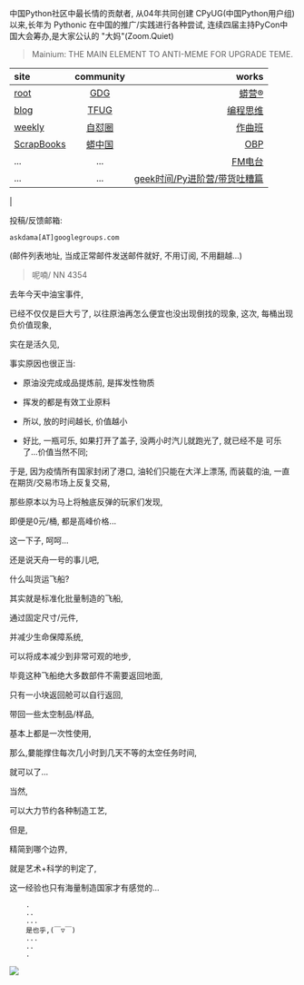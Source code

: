 中国Python社区中最长情的贡献者, 从04年共同创建 CPyUG(中国Python用户组)以来,长年为 Pythonic 在中国的推广/实践进行各种尝试, 连续四届主持PyCon中国大会筹办,是大家公认的 "大妈"(Zoom.Quiet)

> Mainium: THE MAIN ELEMENT TO ANTI-MEME FOR UPGRADE TEME.

| site | community | works |
| :-----| :----: | ----: |
| [root](http://zoomquiet.io/) | [GDG](https://blog.zhgdg.org/) | [蟒营®](https://doc.101.camp/) |
| [blog](https://blog.zoomquiet.io/pages/zoomquiet.html) | [TFUG](http://zh.tfug.world/) | [编程思维](https://py.101.camp/) |
| [weekly](http://weekly.pychina.org/) | [自怼圈](https://du.101.camp/) | [作曲班](https://mu.101.camp/) |
| [ScrapBooks](https://zoomquiet.io/collection.html) | [蟒中国](https://pychina.org/) | [OBP](https://zoomquiet.io/obp/index.html) |
| ... | ... | [FM电台](https://fm.101.camp/) |
| ... | ... | [geek时间/Py进阶营/带货吐糟篇](https://fm.101.camp/2020/geek2py-dama.html) 
 |


投稿/反馈邮箱:

    askdama[AT]googlegroups.com

(邮件列表地址, 
当成正常邮件发送邮件就好, 不用订阅, 不用翻越...)


> ​呢喃/ NN 4354




​去年今天中油宝事件,

已经不仅仅是巨大亏了,
以往原油再怎么便宜也没出现倒找的现象,
这次,
每桶出现负价值现象,

实在是活久见,

事实原因也很正当:

+ 原油没完成成品提炼前, 是挥发性物质
+ 挥发的都是有效工业原料

+ 所以, 放的时间越长, 价值越小
+ 好比, 一瓶可乐, 如果打开了盖子, 没两小时汽儿就跑光了, 就已经不是 可乐了...价值当然不同;


于是,
因为疫情所有国家封闭了港口,
油轮们只能在大洋上漂荡,
而装载的油,
一直在期货/交易市场上反复交易,

那些原本以为马上将触底反弹的玩家们发现,

即便是0元/桶, 都是高峰价格...

这一下子,
呵呵...



还是说天舟一号的事儿吧,

什么叫货运飞船?

其实就是标准化批量制造的飞船,

通过固定尺寸/元件,

并减少生命保障系统,

可以将成本减少到非常可观的地步,

毕竟这种飞船绝大多数部件不需要返回地面,

只有一小块返回舱可以自行返回,

带回一些太空制品/样品,

基本上都是一次性使用,

那么,嘦能撑住每次几小时到几天不等的太空任务时间,

就可以了...

当然,

可以大力节约各种制造工艺,

但是,

精简到哪个边界,

就是艺术+科学的判定了,

这一经验也只有海量制造国家才有感觉的...














```
    .
    ..
    ...
    是也乎,(￣▽￣)
    ...
    ..
    .
```

![](http://ydlj.zoomquiet.top/ipic/2021-04-19-zq42-today-card-2104.020.jpeg)
